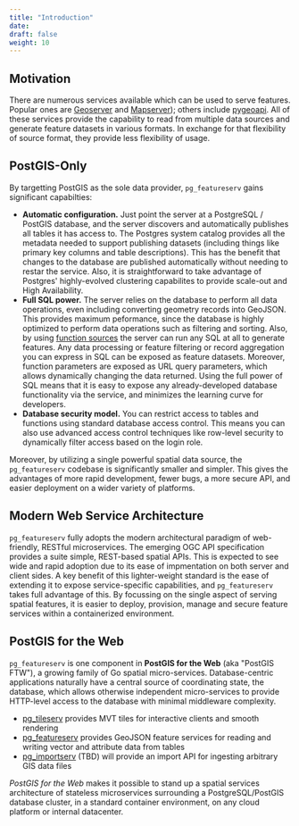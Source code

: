 ```yaml
---
title: "Introduction"
date:
draft: false
weight: 10
---
```


## Motivation

There are numerous services available which can be used to serve features.
Popular ones are [Geoserver](https://geoserver.org) and [Mapserver](https://mapserver.org)); others include [pygeoapi]().  All of these services provide the capability to read from multiple data sources
and generate feature datasets in various formats.
In exchange for that flexibility of source format, they provide less flexibility of usage.

## PostGIS-Only

By targetting PostGIS as the sole data provider, `pg_featureserv` gains significant capabilties:

* **Automatic configuration.** Just point the server at a PostgreSQL / PostGIS database, and the server discovers and automatically publishes all tables it has access to.
The Postgres system catalog provides all the metadata needed to support publishing
datasets (including things like primary key columns and table descriptions).
This has the benefit that changes to the database are published automatically without needing to restar the service.
Also, it is straightforward to take advantage of Postgres' highly-evolved clustering capabilites to provide scale-out and High Availability.
* **Full SQL power.** The server relies on the database to perform all data operations, even including converting geometry records into GeoJSON.
This provides maximum peformance, since the database is highly optimized to perform data operations such as filtering and sorting.
Also, by using [function sources]() the server can run any SQL at all to generate features.
Any data processing or feature filtering or record aggregation you can express in SQL can be exposed as feature datasets.
Moreover, function parameters are exposed as URL query parameters, which allows dynamically changing the data returned.
Using the full power of SQL means that it is easy to expose any already-developed database functionality
via the service, and minimizes the learning curve for developers.
* **Database security model.** You can restrict access to tables and functions using standard database access control. This means you can also use advanced access control techniques like row-level security to dynamically filter access based on the login role.

Moreover, by utilizing a single powerful spatial data source, the `pg_featureserv` codebase is significantly smaller and simpler.
This gives the advantages of more rapid development, fewer bugs, a more secure API, and easier deployment on a wider variety of platforms.

## Modern Web Service Architecture

`pg_featureserv` fully adopts the modern architectural paradigm of web-friendly, RESTful microservices.
The emerging OGC API specification provides a suite simple, REST-based spatial APIs.  This is expected to see wide and rapid adoption
due to its ease of impmentation on both server and client sides.
A key benefit of this lighter-weight standard is the ease of extending it to expose service-specific capabilities,
and `pg_featureserv` takes full advantage of this.
By focussing on the single aspect of serving spatial features, it is easier to deploy, provision, manage and secure
feature services within a containerized environment.

## PostGIS for the Web

`pg_featureserv` is one component in **PostGIS for the Web** (aka "PostGIS FTW"), a growing family of Go spatial micro-services. Database-centric applications naturally have a central source of coordinating state, the database, which allows otherwise independent micro-services to provide HTTP-level access to the database with minimal middleware complexity.

* [pg_tileserv](https://github.com/crunchydata/pg_tileserv) provides MVT tiles for interactive clients and smooth rendering
* [pg_featureserv](https://github.com/crunchydata/pg_featureserv) provides GeoJSON feature services for reading and writing vector and attribute data from tables
* [pg_importserv]() (TBD) will provide an import API for ingesting arbitrary GIS data files

_PostGIS for the Web_ makes it possible to stand up a spatial services architecture of stateless microservices surrounding a PostgreSQL/PostGIS database cluster, in a standard container environment, on any cloud platform or internal datacenter.
